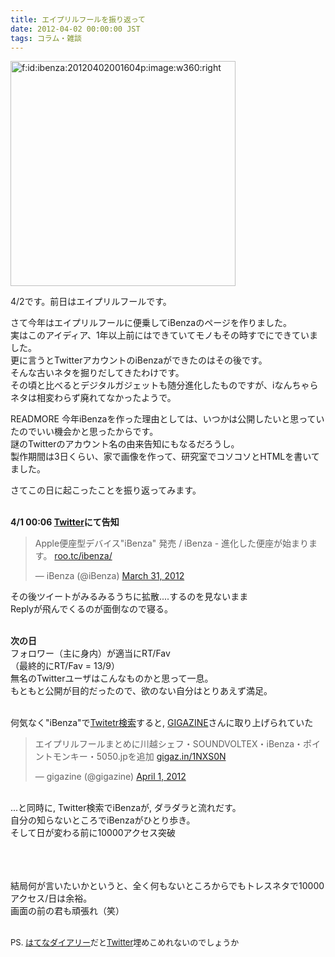 ```yaml
---
title: エイプリルフールを振り返って
date: 2012-04-02 00:00:00 JST
tags: コラム・雑談
---
```


<span itemscope itemtype="http://schema.org/Photograph"><a href="http://f.hatena.ne.jp/ibenza/20120402001604" class="hatena-fotolife" itemprop="url"><img src="http://cdn-ak.f.st-hatena.com/images/fotolife/i/ibenza/20120402/20120402001604.png" alt="f:id:ibenza:20120402001604p:image:w360:right" title="f:id:ibenza:20120402001604p:image:w360:right" class="hatena-fotolife hatena-image-right" style="width:360px" itemprop="image"></a></span>

4/2です。前日はエイプリルフールです。

さて今年はエイプリルフールに便乗してiBenzaのページを作りました。<br />
実はこのアイディア、1年以上前にはできていてモノもその時すでにできていました。<br />
更に言うとTwitterアカウントのiBenzaができたのはその後です。<br />
そんな古いネタを掘りだしてきたわけです。<br />
その頃と比べるとデジタルガジェットも随分進化したものですが、iなんちゃらネタは相変わらず廃れてなかったようで。

READMORE
今年iBenzaを作った理由としては、いつかは公開したいと思っていたのでいい機会かと思ったからです。<br />
謎のTwitterのアカウント名の由来告知にもなるだろうし。<br />
製作期間は3日くらい、家で画像を作って、研究室でコソコソとHTMLを書いてました。

さてこの日に起こったことを振り返ってみます。

<br /><span class="deco" style="font-weight:bold;">4/1 00:06 <a class="keyword" href="http://d.hatena.ne.jp/keyword/Twitter">Twitter</a>にて告知</span><br />

> Apple便座型デバイス"iBenza" 発売 / iBenza - 進化した便座が始まります。 [roo.tc/ibenza/](http://t.co/QSYS13JH)
> 
> — iBenza (@iBenza) [March 31, 2012](https://twitter.com/iBenza/status/186107242800619523)

その後ツイートがみるみるうちに拡散....するのを見ないまま<br />
Replyが飛んでくるのが面倒なので寝る。

<br /><span class="deco" style="font-weight:bold;">次の日</span><br />
フォロワー（主に身内）が適当にRT/Fav<br />
（最終的にRT/Fav = 13/9）<br />
無名のTwitterユーザはこんなものかと思って一息。<br />
もともと公開が目的だったので、欲のない自分はとりあえず満足。

<br />何気なく"iBenza"で[Twitetr検索](https://twitter.com/#!/search/realtime/iBenza)すると, [GIGAZINE](http://gigazine.net/)さんに取り上げられていた<br />

> エイプリルフールまとめに川越シェフ・SOUNDVOLTEX・iBenza・ポイントモンキー・5050.jpを追加 [gigaz.in/1NXS0N](http://t.co/uuj8IL8Q)
> 
> — gigazine (@gigazine) [April 1, 2012](https://twitter.com/gigazine/status/186280505803673601)

<br />...と同時に, Twitter検索でiBenzaが, ダラダラと流れだす。<br />
自分の知らないところでiBenzaがひとり歩き。<br />
そして日が変わる前に10000アクセス突破

<br /><br /><br />結局何が言いたいかというと、全く何もないところからでもトレスネタで10000アクセス/日は余裕。<br />
画面の前の君も頑張れ（笑）

<br /><span class="deco" style="font-size:small;">PS. <a class="keyword" href="http://d.hatena.ne.jp/keyword/%A4%CF%A4%C6%A4%CA%A5%C0%A5%A4%A5%A2%A5%EA%A1%BC">はてなダイアリー</a>だと<a class="keyword" href="http://d.hatena.ne.jp/keyword/Twitter">Twitter</a>埋めこめれないのでしょうか</span>

